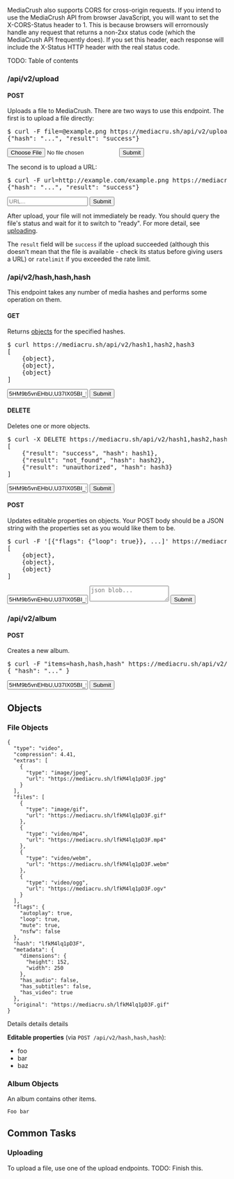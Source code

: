 MediaCrush also supports CORS for cross-origin requests. If you intend to use the
MediaCrush API from browser JavaScript, you will want to set the X-CORS-Status header
to 1. This is because browsers will errornously handle any request that returns a
non-2xx status code (which the MediaCrush API frequently does). If you set this header,
each response will include the X-Status HTTP header with the real status code.

TODO: Table of contents

<!--
## User Tokens

When uploading a file, you should include a `userToken` cookie. This cookie should
have a randomly-generated value that is unique to you. You will need this value to edit
or delete files. If you lose this token, you can get it back by querying for your
account info.

Your userToken cookie is currently set to "<span id="userToken"></span>".
-->

### /api/v2/upload

#### POST

Uploads a file to MediaCrush. There are two ways to use this endpoint. The first is to
upload a file directly:

<div class="tester" data-method="POST" data-endpoint="/api/v2/upload">
<pre class="response">$ curl -F file=@example.png https://mediacru.sh/api/v2/upload
{"hash": "...", "result": "success"}</pre>
    <div class="parameters">
        <input type="file" name="file" />
        <input type="button" class="submit" value="Submit"></button>
    </div>
</div>
<div class="clearfix"></div>

The second is to upload a URL:

<div class="tester" data-method="POST" data-endpoint="/api/v2/upload">
<pre class="response">$ curl -F url=http://example.com/example.png https://mediacru.sh/api/v2/upload
{"hash": "...", "result": "success"}</pre>
    <div class="parameters">
        <input type="text" name="url" placeholder="URL..." />
        <input type="button" class="submit" value="Submit"></button>
    </div>
</div>
<div class="clearfix"></div>

After upload, your file will not immediately be ready. You should query the file's
status and wait for it to switch to "ready". For more detail, see [uploading](#uploading).

The `result` field will be `success` if the upload succeeded (although this doesn't mean that the file is available - check its status before giving users a URL) or `ratelimit` if you exceeded the rate limit.

### /api/v2/hash,hash,hash

This endpoint takes any number of media hashes and performs some operation on them.

#### GET

Returns [objects](#objects) for the specified hashes.

<div class="tester" data-method="GET" data-endpoint="/api/v2/{ list }">
<pre class="response">$ curl https://mediacru.sh/api/v2/hash1,hash2,hash3
[
    {object},
    {object},
    {object}
]</pre>
    <div class="parameters">
        <input type="text" name="list" placeholder="hash,hash,hash..." value="5HM9b5vnEHbU,U37IX05BI_5j,EM41XyYgaI65" />
        <input type="button" class="submit" value="Submit"></button>
    </div>
</div>
<div class="clearfix"></div>

#### DELETE

Deletes one or more objects.<!-- You must include the `userToken` cookie. -->

<div class="tester" data-method="DELETE" data-endpoint="/api/v2/{ list }">
<pre class="response">$ curl -X DELETE https://mediacru.sh/api/v2/hash1,hash2,hash3
[
    {"result": "success", "hash": hash1},
    {"result": "not_found", "hash": hash2},
    {"result": "unauthorized", "hash": hash3}
]</pre>
    <div class="parameters">
        <input type="text" name="list" placeholder="hash,hash,hash..." value="5HM9b5vnEHbU,U37IX05BI_5j,EM41XyYgaI65" />
        <input type="button" class="submit" value="Submit"></button>
    </div>
</div>
<div class="clearfix"></div>

#### POST

Updates editable properties on objects. Your POST body should be a JSON string
with the properties set as you would like them to be.

<div class="tester" data-method="POST" data-endpoint="/api/v2/{ list }">
<pre class="response">$ curl -F '[{"flags": {"loop": true}}, ...]' https://mediacru.sh/api/v2/hash1,hash2,hash3
[
    {object},
    {object},
    {object}
]</pre>
    <div class="parameters">
        <input type="text" name="list" placeholder="hash,hash,hash..." value="5HM9b5vnEHbU,U37IX05BI_5j,EM41XyYgaI65" />
        <textarea name="__body__" placeholder="json blob..."></textarea>
        <input type="button" class="submit" value="Submit"></button>
    </div>
</div>
<div class="clearfix"></div>

<script type="text/javascript" src="/static/live_api.js"></script>

### /api/v2/album

#### POST

Creates a new album.

<div class="tester" data-method="POST" data-endpoint="/api/v2/{ list }">
<pre class="response">$ curl -F "items=hash,hash,hash" https://mediacru.sh/api/v2/album
{ "hash": "..." }</pre>
    <div class="parameters">
        <input type="text" name="list" placeholder="hash,hash,hash..." value="5HM9b5vnEHbU,U37IX05BI_5j,EM41XyYgaI65" />
        <input type="button" class="submit" value="Submit"></button>
    </div>
</div>
<div class="clearfix"></div>

## Objects

### File Objects

    {
      "type": "video",
      "compression": 4.41,
      "extras": [
        {
          "type": "image/jpeg",
          "url": "https://mediacru.sh/lfkM4lq1pD3F.jpg"
        }
      ],
      "files": [
        {
          "type": "image/gif",
          "url": "https://mediacru.sh/lfkM4lq1pD3F.gif"
        },
        {
          "type": "video/mp4",
          "url": "https://mediacru.sh/lfkM4lq1pD3F.mp4"
        },
        {
          "type": "video/webm",
          "url": "https://mediacru.sh/lfkM4lq1pD3F.webm"
        },
        {
          "type": "video/ogg",
          "url": "https://mediacru.sh/lfkM4lq1pD3F.ogv"
        }
      ],
      "flags": {
        "autoplay": true,
        "loop": true,
        "mute": true,
        "nsfw": false
      },
      "hash": "lfkM4lq1pD3F",
      "metadata": {
        "dimensions": {
          "height": 152,
          "width": 250
        },
        "has_audio": false,
        "has_subtitles": false,
        "has_video": true
      },
      "original": "https://mediacru.sh/lfkM4lq1pD3F.gif"
    }

Details details details

**Editable properties** (via `POST /api/v2/hash,hash,hash`):

* foo
* bar
* baz

### Album Objects

An album contains other items.

    Foo bar

## Common Tasks

<div id="uploading"></div>

### Uploading

To upload a file, use one of the upload endpoints. TODO: Finish this.
